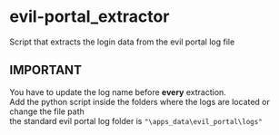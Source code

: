 # evil-portal_extractor
Script that extracts the login data from the evil portal log file
## IMPORTANT
You have to update the log name before **every** extraction.  
Add the python script inside the folders where the logs are located or change the file path  
the standard evil portal log folder is  `"\apps_data\evil_portal\logs"`
